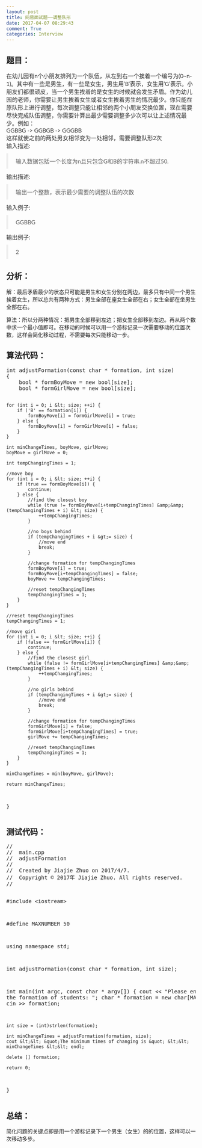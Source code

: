 ```yaml
---
layout: post
title: 网易面试题——调整队形
date: 2017-04-07 08:29:43
comment: True
categories: Interview
---
```



<h2>题目：</h2>
<p style="margin-top:0px; margin-bottom:10px; color:rgb(46,46,46); font-family:&quot;Microsoft YaHei&quot;,宋体,Lato,&quot;Helvetica Neue&quot;,Helvetica,Arial,sans-serif; font-size:15px">
在幼儿园有n个小朋友排列为一个队伍，从左到右一个挨着一个编号为(0~n-1)。其中有一些是男生，有一些是女生，男生用’B’表示，女生用’G’表示。小朋友们都很顽皮，当一个男生挨着的是女生的时候就会发生矛盾。作为幼儿园的老师，你需要让男生挨着女生或者女生挨着男生的情况最少。你只能在原队形上进行调整，每次调整只能让相邻的两个小朋友交换位置，现在需要尽快完成队伍调整，你需要计算出最少需要调整多少次可以让上述情况最少。例如：<br style="">
GGBBG -&gt; GGBGB -&gt; GGGBB<br style="">
这样就使之前的两处男女相邻变为一处相邻，需要调整队形2次<br style="">
<span style="">输入描述:</span></p>
<blockquote style="padding:10px 20px; margin:0px 0px 10px; font-size:15px; border-left:5px solid rgb(238,238,238); color:rgb(94,94,94); font-family:&quot;Microsoft YaHei&quot;,宋体,Lato,&quot;Helvetica Neue&quot;,Helvetica,Arial,sans-serif">
<p style="margin-top:0px; margin-bottom:0px">输入数据包括一个长度为n且只包含G和B的字符串.n不超过50.</p>
</blockquote>
<p style="margin-top:0px; margin-bottom:10px; color:rgb(46,46,46); font-family:&quot;Microsoft YaHei&quot;,宋体,Lato,&quot;Helvetica Neue&quot;,Helvetica,Arial,sans-serif; font-size:15px">
<span style="">输出描述:</span></p>
<blockquote style="padding:10px 20px; margin:0px 0px 10px; font-size:15px; border-left:5px solid rgb(238,238,238); color:rgb(94,94,94); font-family:&quot;Microsoft YaHei&quot;,宋体,Lato,&quot;Helvetica Neue&quot;,Helvetica,Arial,sans-serif">
<p style="margin-top:0px; margin-bottom:0px">输出一个整数，表示最少需要的调整队伍的次数</p>
</blockquote>
<p style="margin-top:0px; margin-bottom:10px; color:rgb(46,46,46); font-family:&quot;Microsoft YaHei&quot;,宋体,Lato,&quot;Helvetica Neue&quot;,Helvetica,Arial,sans-serif; font-size:15px">
<span style="">输入例子:</span></p>
<blockquote style="padding:10px 20px; margin:0px 0px 10px; font-size:15px; border-left:5px solid rgb(238,238,238); color:rgb(94,94,94); font-family:&quot;Microsoft YaHei&quot;,宋体,Lato,&quot;Helvetica Neue&quot;,Helvetica,Arial,sans-serif">
<p style="margin-top:0px; margin-bottom:0px">GGBBG</p>
</blockquote>
<p style="margin-top:0px; margin-bottom:10px; color:rgb(46,46,46); font-family:&quot;Microsoft YaHei&quot;,宋体,Lato,&quot;Helvetica Neue&quot;,Helvetica,Arial,sans-serif; font-size:15px">
<span style="">输出例子:</span></p>
<blockquote style="padding:10px 20px; margin:0px 0px 10px; font-size:15px; border-left:5px solid rgb(238,238,238); color:rgb(94,94,94); font-family:&quot;Microsoft YaHei&quot;,宋体,Lato,&quot;Helvetica Neue&quot;,Helvetica,Arial,sans-serif">
<p style="margin-top:0px; margin-bottom:0px">2</p>
</blockquote>
<h2>分析：</h2>
<p>解：最后矛盾最少的状态只可能是男生和女生分别在两边，最多只有中间一个男生挨着女生，所以总共有两种方式：男生全部在座女生全部在右；女生全部在坐男生全部在右。</p>
<p>算法：所以分两种情况：把男生全部移到左边；把女生全部移到左边。再从两个数中求一个最小&#20540;即可。在移动的时候可以用一个游标记录一次需要移动的位置次数，这样会简化移动过程，不需要每次只能移动一步。</p>
<h2>算法代码：</h2>
<p><pre code_snippet_id="2318527" snippet_file_name="blog_20170407_1_2967790"  name="code" class="cpp">int adjustFormation(const char * formation, int size)
{
    bool * formBoyMove = new bool[size];
    bool * formGirlMove = new bool[size];
    
    for (int i = 0; i &lt; size; ++i) {
        if ('B' == formation[i]) {
            formBoyMove[i] = formGirlMove[i] = true;
        } else {
            formBoyMove[i] = formGirlMove[i] = false;
        }
    }
    
    int minChangeTimes, boyMove, girlMove;
    boyMove = girlMove = 0;
    
    int tempChangingTimes = 1;
    
    //move boy
    for (int i = 0; i &lt; size; ++i) {
        if (true == formBoyMove[i]) {
            continue;
        } else {
            //find the closest boy
            while (true != formBoyMove[i+tempChangingTimes] &amp;&amp; (tempChangingTimes + i) &lt; size) {
                ++tempChangingTimes;
            }

            //no boys behind
            if (tempChangingTimes + i &gt;= size) {
                //move end
                break;
            }
            
            //change formation for tempChangingTimes
            formBoyMove[i] = true;
            formBoyMove[i+tempChangingTimes] = false;
            boyMove += tempChangingTimes;
            
            //reset tempChangingTimes
            tempChangingTimes = 1;
        }
    }
    
    //reset tempChangingTimes
    tempChangingTimes = 1;
    
    //move girl
    for (int i = 0; i &lt; size; ++i) {
        if (false == formGirlMove[i]) {
            continue;
        } else {
            //find the closest girl
            while (false != formGirlMove[i+tempChangingTimes] &amp;&amp; (tempChangingTimes + i) &lt; size) {
                ++tempChangingTimes;
            }
            
            //no girls behind
            if (tempChangingTimes + i &gt;= size) {
                //move end
                break;
            }
            
            //change formation for tempChangingTimes
            formGirlMove[i] = false;
            formGirlMove[i+tempChangingTimes] = true;
            girlMove += tempChangingTimes;
            
            //reset tempChangingTimes
            tempChangingTimes = 1;
        }
    }
    
    minChangeTimes = min(boyMove, girlMove);
    
    return minChangeTimes;
}</pre></p>
<h2>测试代码：</h2>
<p><pre code_snippet_id="2318527" snippet_file_name="blog_20170407_2_4145862"  name="code" class="cpp">//
//  main.cpp
//  adjustFormation
//
//  Created by Jiajie Zhuo on 2017/4/7.
//  Copyright &copy; 2017年 Jiajie Zhuo. All rights reserved.
//

#include &lt;iostream&gt;

#define MAXNUMBER 50

using namespace std;

int adjustFormation(const char * formation, int size);

int main(int argc, const char * argv[]) {
    cout &lt;&lt; &quot;Please enter the formation of students: &quot;;
    char * formation = new char[MAXNUMBER];
    cin &gt;&gt; formation;
    
    int size = (int)strlen(formation);
    
    int minChangeTimes = adjustFormation(formation, size);
    cout &lt;&lt; &quot;The minimum times of changing is &quot; &lt;&lt; minChangeTimes &lt;&lt; endl;
    
    delete [] formation;
    
    return 0;
}</pre></p>
<h2>总结：</h2>
<p>简化问题的关键点即是用一个游标记录下一个男生（女生）的的位置，这样可以一次移动多步。</p>
